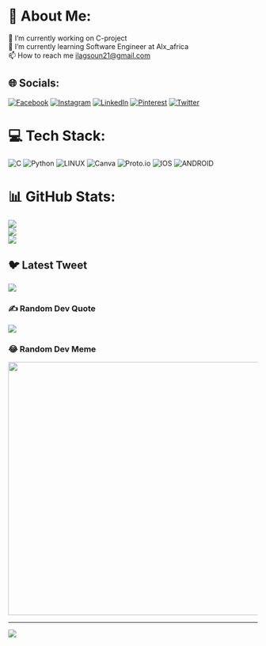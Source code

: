 # 💫 About Me:
🔭 I’m currently working on C-project<br>🌱 I’m currently learning Software Engineer at Alx_africa<br>📫 How to reach me ilagsoun21@gmail.com


## 🌐 Socials:
[![Facebook](https://img.shields.io/badge/Facebook-%231877F2.svg?logo=Facebook&logoColor=white)](https://facebook.com/imane.gilbert) [![Instagram](https://img.shields.io/badge/Instagram-%23E4405F.svg?logo=Instagram&logoColor=white)](https://instagram.com/imanou_11/) [![LinkedIn](https://img.shields.io/badge/LinkedIn-%230077B5.svg?logo=linkedin&logoColor=white)](https://linkedin.com/in/imane-lagsoun/) [![Pinterest](https://img.shields.io/badge/Pinterest-%23E60023.svg?logo=Pinterest&logoColor=white)](https://pinterest.com/ilagsoun021) [![Twitter](https://img.shields.io/badge/Twitter-%231DA1F2.svg?logo=Twitter&logoColor=white)](https://twitter.com/imane_im) 

# 💻 Tech Stack:
![C](https://img.shields.io/badge/c-%2300599C.svg?style=flat&logo=c&logoColor=white) ![Python](https://img.shields.io/badge/python-3670A0?style=flat&logo=python&logoColor=ffdd54) ![LINUX](https://img.shields.io/badge/Linux-FCC624?style=flat&logo=linux&logoColor=black) ![Canva](https://img.shields.io/badge/Canva-%2300C4CC.svg?style=flat&logo=Canva&logoColor=white) ![Proto.io](https://img.shields.io/badge/Proto.io-161637?style=flat&logo=proto.io&logoColor=00e5ff) ![IOS](https://img.shields.io/badge/IOS-%2320232a.svg?style=flat&logo=apple&logoColor=white) ![ANDROID](https://img.shields.io/badge/android-%2320232a.svg?style=flat&logo=android&logoColor=%a4c639)
# 📊 GitHub Stats:
![](https://github-readme-stats.vercel.app/api?username=M1DN1GHT-ERROR&theme=dark&hide_border=false&include_all_commits=false&count_private=false)<br/>
![](https://github-readme-streak-stats.herokuapp.com/?user=M1DN1GHT-ERROR&theme=dark&hide_border=false)<br/>
![](https://github-readme-stats.vercel.app/api/top-langs/?username=M1DN1GHT-ERROR&theme=dark&hide_border=false&include_all_commits=false&count_private=false&layout=compact)

## 🐦 Latest Tweet
[![](https://gtce.itsvg.in/api?username=imane_im)](https://github.com/VishwaGauravIn/github-twitter-card-embed)

### ✍️ Random Dev Quote
![](https://quotes-github-readme.vercel.app/api?type=horizontal&theme=tokyonight)

### 😂 Random Dev Meme
<img src="https://rm.up.railway.app/" width="512px"/>

---
[![](https://visitcount.itsvg.in/api?id=M1DN1GHT-ERROR&icon=7&color=5)](https://visitcount.itsvg.in)

<!-- Proudly created with GPRM ( https://gprm.itsvg.in ) -->
